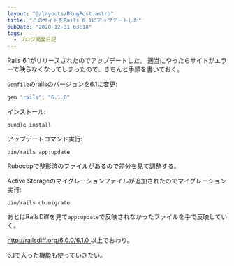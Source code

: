 ```yaml
---
layout: "@/layouts/BlogPost.astro"
title: "このサイトをRails 6.1にアップデートした"
pubDate: "2020-12-31 03:18"
tags:
  - ブログ開発日記
---
```

Rails 6.1がリリースされたのでアップデートした。
適当にやったらサイトがエラーで映らなくなってしまったので、きちんと手順を書いておく。

`Gemfile`のrailsのバージョンを6.1に変更:

```ruby
gem "rails", "6.1.0"
```

インストール:

```
bundle install
```

アップデートコマンド実行:

```
bin/rails app:update
```

Rubocopで整形済のファイルがあるので差分を見て調整する。

Active Storageのマイグレーションファイルが追加されたのでマイグレーション実行:

```
bin/rails db:migrate
```

あとはRailsDiffを見て`app:update`で反映されなかったファイルを手で反映していく。

[http://railsdiff.org/6.0.0/6.1.0
](http://railsdiff.org/6.0.0/6.1.0)
以上でおわり。

6.1で入った機能も使っていきたい。
